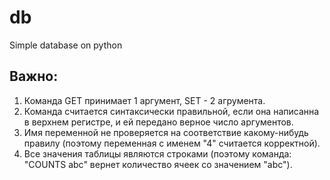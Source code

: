 # db
Simple database on python

## Важно:
1. Команда GET принимает 1 аргумент, SET - 2 агрумента.
2. Команда считается синтаксически правильной, если она написанна в верхнем регистре, и ей передано верное число аргументов.
3. Имя переменной не проверяется на соответствие какому-нибудь правилу (поэтому переменная с именем "4" считается корректной).
4. Все значения таблицы являются строками (поэтому команда: "COUNTS abc" вернет количество ячеек со значением "abc").
